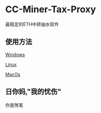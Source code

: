 # CC-Miner-Tax-Proxy
最稳定的ETH中转抽水软件

## 使用方法
[Windows](https://github.com/CaoCaoMiner/CC-Miner-Tax-Proxy/windows/README.md)

[Linux](https://github.com/CaoCaoMiner/CC-Miner-Tax-Proxy/linux/README.md)

[MacOs](https://github.com/CaoCaoMiner/CC-Miner-Tax-Proxy/linux/README.md)

## 日你妈,"我的忧伤"
你是煞笔
